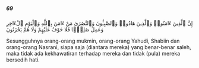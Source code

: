 ##### 69

<span class="ayah">إِنَّ ٱلَّذِينَ ءَامَنُوا۟ وَٱلَّذِينَ هَادُوا۟ وَٱلصَّٰبِـُٔونَ وَٱلنَّصَٰرَىٰ مَنْ ءَامَنَ بِٱللَّهِ وَٱلْيَوْمِ ٱلْءَاخِرِ وَعَمِلَ صَٰلِحًۭا فَلَا خَوْفٌ عَلَيْهِمْ وَلَا هُمْ يَحْزَنُونَ</span>

<span class="ayah_translation">Sesungguhnya orang-orang mukmin, orang-orang Yahudi, Shabiin dan orang-orang Nasrani, siapa saja (diantara mereka) yang benar-benar saleh, maka tidak ada kekhawatiran terhadap mereka dan tidak (pula) mereka bersedih hati.</span>
